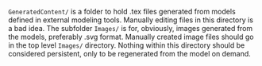 `GeneratedContent/` is a folder to hold .tex files generated from models defined in external modeling tools.  Manually editing files in this directory is a bad idea.  The subfolder `Images/` is for, obviously, images generated from the models, preferably .svg format. Manually created image files should go in the top level `Images/` directory. Nothing within this directory should be considered persistent, only to be regenerated from the model on demand.
